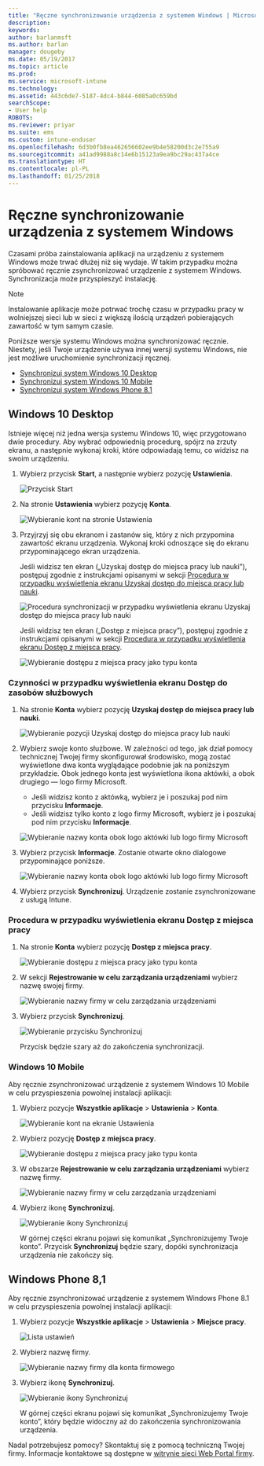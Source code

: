 ```yaml
---
title: "Ręczne synchronizowanie urządzenia z systemem Windows | Microsoft Docs"
description: 
keywords: 
author: barlanmsft
ms.author: barlan
manager: dougeby
ms.date: 05/19/2017
ms.topic: article
ms.prod: 
ms.service: microsoft-intune
ms.technology: 
ms.assetid: 443c6de7-5187-4dc4-b844-6085a0c659bd
searchScope:
- User help
ROBOTS: 
ms.reviewer: priyar
ms.suite: ems
ms.custom: intune-enduser
ms.openlocfilehash: 6d3b0fb8ea462656602ee9b4e58200d3c2e755a9
ms.sourcegitcommit: a41ad9988a8c14e6b15123a9ea9bc29ac437a4ce
ms.translationtype: HT
ms.contentlocale: pl-PL
ms.lasthandoff: 01/25/2018
---
```

# <a name="sync-your-windows-device-manually"></a>Ręczne synchronizowanie urządzenia z systemem Windows

Czasami próba zainstalowania aplikacji na urządzeniu z systemem Windows może trwać dłużej niż się wydaje. W takim przypadku można spróbować ręcznie zsynchronizować urządzenie z systemem Windows. Synchronizacja może przyspieszyć instalację.

> [!Note]
> Instalowanie aplikacje może potrwać trochę czasu w przypadku pracy w wolniejszej sieci lub w sieci z większą ilością urządzeń pobierających zawartość w tym samym czasie.

Poniższe wersje systemu Windows można synchronizować ręcznie. Niestety, jeśli Twoje urządzenie używa innej wersji systemu Windows, nie jest możliwe uruchomienie synchronizacji ręcznej.

* [Synchronizuj system Windows 10 Desktop](#windows-10-desktop)
* [Synchronizuj system Windows 10 Mobile](#windows-10-mobile)
* [Synchronizuj system Windows Phone 8.1](#windows-phone-81)

## <a name="windows-10-desktop"></a>Windows 10 Desktop
Istnieje więcej niż jedna wersja systemu Windows 10, więc przygotowano dwie procedury. Aby wybrać odpowiednią procedurę, spójrz na zrzuty ekranu, a następnie wykonaj kroki, które odpowiadają temu, co widzisz na swoim urządzeniu.

1. Wybierz przycisk **Start**, a następnie wybierz pozycję **Ustawienia**.

    ![Przycisk Start](./media/win10pc-sync-1-start-button.png)

2. Na stronie **Ustawienia** wybierz pozycję **Konta**.

    ![Wybieranie kont na stronie Ustawienia](./media/win10pc-sync-2-settings-accounts.png)

3. Przyjrzyj się obu ekranom i zastanów się, który z nich przypomina zawartość ekranu urządzenia. Wykonaj kroki odnoszące się do ekranu przypominającego ekran urządzenia.

    Jeśli widzisz ten ekran („Uzyskaj dostęp do miejsca pracy lub nauki”), postępuj zgodnie z instrukcjami opisanymi w sekcji [Procedura w przypadku wyświetlenia ekranu Uzyskaj dostęp do miejsca pracy lub nauki](#steps-to-follow-if-you-see-access-work-or-school).

    ![Procedura synchronizacji w przypadku wyświetlenia ekranu Uzyskaj dostęp do miejsca pracy lub nauki](./media/w10-enroll-rs1-connect-to-work-or-school.png)

    Jeśli widzisz ten ekran („Dostęp z miejsca pracy”), postępuj zgodnie z instrukcjami opisanymi w sekcji [Procedura w przypadku wyświetlenia ekranu Dostęp z miejsca pracy](#steps-to-follow-if-you-see-work-access).

    ![Wybieranie dostępu z miejsca pracy jako typu konta](./media/win10pc-sync-3-work-access.png)

### <a name="steps-to-follow-if-you-see-access-work-or-school"></a>Czynności w przypadku wyświetlenia ekranu Dostęp do zasobów służbowych

1. Na stronie **Konta** wybierz pozycję **Uzyskaj dostęp do miejsca pracy lub nauki**.

    ![Wybieranie pozycji Uzyskaj dostęp do miejsca pracy lub nauki](./media/w10-enroll-rs1-connect-to-work-or-school.png)

2. Wybierz swoje konto służbowe. W zależności od tego, jak dział pomocy technicznej Twojej firmy skonfigurował środowisko, mogą zostać wyświetlone dwa konta wyglądające podobnie jak na poniższym przykładzie. Obok jednego konta jest wyświetlona ikona aktówki, a obok drugiego — logo firmy Microsoft.

    - Jeśli widzisz konto z aktówką, wybierz je i poszukaj pod nim przycisku **Informacje**.
    - Jeśli widzisz tylko konto z logo firmy Microsoft, wybierz je i poszukaj pod nim przycisku **Informacje**.

    ![Wybieranie nazwy konta obok logo aktówki lub logo firmy Microsoft](./media/win10pc-rs1-sync-info-button.png)

3. Wybierz przycisk **Informacje**. Zostanie otwarte okno dialogowe przypominające poniższe.

    ![Wybieranie nazwy konta obok logo aktówki lub logo firmy Microsoft](./media/win10pc-rs1-sync-button.png)

4. Wybierz przycisk **Synchronizuj**. Urządzenie zostanie zsynchronizowane z usługą Intune.

### <a name="steps-to-follow-if-you-see-work-access"></a>Procedura w przypadku wyświetlenia ekranu Dostęp z miejsca pracy

1. Na stronie **Konta** wybierz pozycję **Dostęp z miejsca pracy**.

    ![Wybieranie dostępu z miejsca pracy jako typu konta](./media/win10pc-sync-3-work-access.png)

2. W sekcji **Rejestrowanie w celu zarządzania urządzeniami** wybierz nazwę swojej firmy.

    ![Wybieranie nazwy firmy w celu zarządzania urządzeniami](./media/win10pc-sync-4-tap-com-name.png)

3. Wybierz przycisk **Synchronizuj**.

    ![Wybieranie przycisku Synchronizuj](./media/win10pc-sync-5-tap-sync.png)

   Przycisk będzie szary aż do zakończenia synchronizacji.

### <a name="windows-10-mobile"></a>Windows 10 Mobile
Aby ręcznie zsynchronizować urządzenie z systemem Windows 10 Mobile w celu przyspieszenia powolnej instalacji aplikacji:

   1. Wybierz pozycje **Wszystkie aplikacje** > **Ustawienia** > **Konta**.

       ![Wybieranie kont na ekranie Ustawienia](./media/win10m-sync-1-settings-accounts.png)

   2. Wybierz pozycję **Dostęp z miejsca pracy**.

       ![Wybieranie dostępu z miejsca pracy jako typu konta](./media/win10m-sync-2-work-access.png)

   3. W obszarze **Rejestrowanie w celu zarządzania urządzeniami** wybierz nazwę firmy.

       ![Wybieranie nazwy firmy w celu zarządzania urządzeniami](./media/win10m-sync-3-tap-comp-name.png)

   4. Wybierz ikonę **Synchronizuj**.

       ![Wybieranie ikony Synchronizuj](./media/win10m-sync-4-tap-sync.png)

       W górnej części ekranu pojawi się komunikat „Synchronizujemy Twoje konto”. Przycisk **Synchronizuj** będzie szary, dopóki synchronizacja urządzenia nie zakończy się.

## <a name="windows-phone-81"></a>Windows Phone 8,1
Aby ręcznie zsynchronizować urządzenie z systemem Windows Phone 8.1 w celu przyspieszenia powolnej instalacji aplikacji:

1. Wybierz pozycje **Wszystkie aplikacje** > **Ustawienia** > **Miejsce pracy**.

    ![Lista ustawień](./media/wp81-1-sync-settings-workplace.png)

2. Wybierz nazwę firmy.

    ![Wybieranie nazwy firmy dla konta firmowego](./media/wp81-2-sync-tap-compname.png)

3. Wybierz ikonę **Synchronizuj**.

    ![Wybieranie ikony Synchronizuj](./media/wp81-3-sync-tap-sync-button.png)

   W górnej części ekranu pojawi się komunikat „Synchronizujemy Twoje konto”, który będzie widoczny aż do zakończenia synchronizowania urządzenia.

Nadal potrzebujesz pomocy? Skontaktuj się z pomocą techniczną Twojej firmy. Informacje kontaktowe są dostępne w [witrynie sieci Web Portal firmy](https://portal.manage.microsoft.com#HelpDeskDialog).
